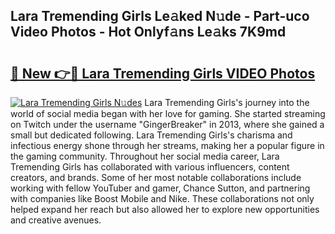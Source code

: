 ## Lara Tremending Girls Le𝚊ked N𝚞de - Part-uco Video Photos - Hot Onlyf𝚊ns Le𝚊ks 7K9md

# <h2><a href="http://ab41386.deff.icu/?id=Lara+Tremending+Girls">🔗 New 👉🔴 Lara Tremending Girls VIDEO Photos</a></h2>

[![Lara Tremending Girls N𝚞des](https://i.imgur.com/rIISA9y.gif)](http://ab41386.deff.icu/?id=Lara+Tremending+Girls)
Lara Tremending Girls's journey into the world of social media began with her love for gaming. She started streaming on Twitch under the username "GingerBreaker" in 2013, where she gained a small but dedicated following. Lara Tremending Girls's charisma and infectious energy shone through her streams, making her a popular figure in the gaming community. Throughout her social media career, Lara Tremending Girls has collaborated with various influencers, content creators, and brands. Some of her most notable collaborations include working with fellow YouTuber and gamer, Chance Sutton, and partnering with companies like Boost Mobile and Nike. These collaborations not only helped expand her reach but also allowed her to explore new opportunities and creative avenues.

